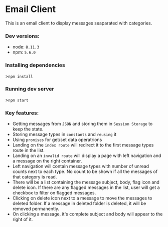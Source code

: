 # Email Client

This is an email client to display messages seaparated with categories.
### Dev versions:
  - node: `8.11.3`
  - npm: `5.6.0`
### Installing dependencies
\>`npm install`
### Running dev server
\>`npm start`
### Key features:
   - Getting messages from `JSON` and storing them in `Session Storage` to keep the state.
   - Storing message types in `constants` and `reusing` it
   - Using `promises` for get/set data operatrions
   - Landing on the `index route` will redirect it to the first message types route in the list.
   - Landing on an `invalid route` will display a page with left navigation and a message on the right container.
   - Left navigation will contain message types with number of unread counts next to each type. No count to be shown if all the messages of that category is read.
   - There will be a list containing the message subject, body, flag icon and delete icon. If there are any flagged messages in the list, user will get a checkbox to filter on flagged messages.
   - Clicking on delete icon next to a message to move the messages to deleted folder. If a message in deleted folder is deleted, it will be removed permanently.
   - On clicking a message, it's complete subject and body will appear to the right of it.